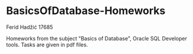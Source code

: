 # BasicsOfDatabase-Homeworks
Ferid Hadžić 17685

Homeworks from the subject "Basics of Database", Oracle SQL Developer tools. Tasks are given in pdf files.
